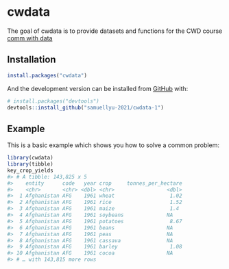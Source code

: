 
<!-- README.md is generated from README.Rmd. Please edit that file -->

# cwdata

<!-- badges: start -->

<!-- badges: end -->

The goal of cwdata is to provide datasets and functions for the CWD
course [comm with
data](https://cwd.numbat.space)

## Installation

<!-- You can install the released version of cwdata from [CRAN](https://CRAN.R-project.org) with: -->

``` r
install.packages("cwdata")
```

And the development version can be installed from
[GitHub](https://github.com/) with:

``` r
# install.packages("devtools")
devtools::install_github("samuellyu-2021/cwdata-1")
```

## Example

This is a basic example which shows you how to solve a common problem:

``` r
library(cwdata)
library(tibble)
key_crop_yields
#> # A tibble: 143,825 x 5
#>    entity      code   year crop     tonnes_per_hectare
#>    <chr>       <chr> <dbl> <chr>                 <dbl>
#>  1 Afghanistan AFG    1961 wheat                  1.02
#>  2 Afghanistan AFG    1961 rice                   1.52
#>  3 Afghanistan AFG    1961 maize                  1.4 
#>  4 Afghanistan AFG    1961 soybeans              NA   
#>  5 Afghanistan AFG    1961 potatoes               8.67
#>  6 Afghanistan AFG    1961 beans                 NA   
#>  7 Afghanistan AFG    1961 peas                  NA   
#>  8 Afghanistan AFG    1961 cassava               NA   
#>  9 Afghanistan AFG    1961 barley                 1.08
#> 10 Afghanistan AFG    1961 cocoa                 NA   
#> # … with 143,815 more rows
```
